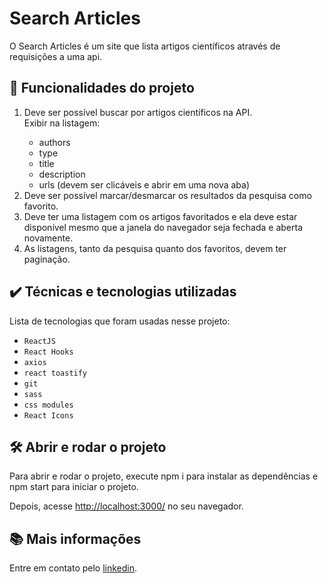# Search Articles

O Search Articles é um site que lista artigos científicos através de requisições a uma api.

## 🔨 Funcionalidades do projeto

<ol>
  <li>Deve ser possível buscar por artigos científicos na API.</li>
  Exibir na listagem:
  <ul>
    <li>authors</li>
    <li>type</li>
    <li>title</li>
    <li>description</li>
    <li>urls (devem ser clicáveis e abrir em uma nova aba)</li>
  </ul>
  <li>Deve ser possível marcar/desmarcar os resultados da pesquisa como favorito.</li>
  <li>Deve ter uma listagem com os artigos favoritados e ela deve estar disponível mesmo que a janela do navegador seja fechada e aberta novamente.</li>
  <li>As listagens, tanto da pesquisa quanto dos favoritos, devem ter paginação.</li>
</ol>

## ✔️ Técnicas e tecnologias utilizadas

Lista de tecnologias que foram usadas nesse projeto:

- `ReactJS`
- `React Hooks`
- `axios`
- `react toastify`
- `git`
- `sass`
- `css modules`
- `React Icons`

## 🛠️ Abrir e rodar o projeto

Para abrir e rodar o projeto, execute npm i para instalar as dependências e npm start para iniciar o projeto.

Depois, acesse <a href="http://localhost:3000/">http://localhost:3000/</a> no seu navegador.

## 📚 Mais informações

Entre em contato pelo [linkedin](https://www.linkedin.com/in/grazziano-fagundes/).
